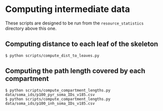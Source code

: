 # Computing intermediate data

These scripts are designed to be run from the `resource_statistics` directory above this one.

## Computing distance to each leaf of the skeleton
```
$ python scripts/compute_dist_to_leaves.py
```

## Computing the path length covered by each compartment
```
$ python scripts/compute_compartment_lengths.py data/soma_ids/p100_pyr_soma_IDs_v185.csv
$ python scripts/compute_compartment_lengths.py data/soma_ids/p100_inh_soma_IDs_v185.csv
```
